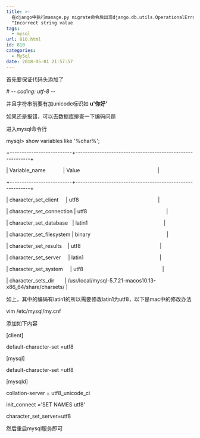 ```yaml
---
title: >-
  在django中执行manage.py migrate命令后出现django.db.utils.OperationalError: (1366,
  "Incorrect string value
tags:
  - mysql
url: 810.html
id: 810
categories:
  - MySql
date: 2018-05-01 21:57:57
---
```


首先要保证代码头添加了

# -*- coding: utf-8 -*-  

并且字符串前要有加unicode标识如 **u'你好'**  

如果还是报错，可以去数据库排查一下编码问题

进入mysql命令行

mysql> show variables like '%char%';    

+--------------------------+-----------------------------------------------------------+  

| Variable_name            | Value                                                     |  

+--------------------------+-----------------------------------------------------------+  

| character\_set\_client     | utf8                                                      |  

| character\_set\_connection | utf8                                                      |  

| character\_set\_database   | latin1                                                    |  

| character\_set\_filesystem | binary                                                    |  

| character\_set\_results    | utf8                                                      |  

| character\_set\_server     | latin1                                                    |  

| character\_set\_system     | utf8                                                      |  

| character\_sets\_dir       | /usr/local/mysql-5.7.21-macos10.13-x86_64/share/charsets/ |  

如上，其中的编码有latin1的所以需要修改latin1为utf8，以下是mac中的修改办法

vim /etc/mysql/my.cnf  

添加如下内容

\[client\]   

default-character-set =utf8  

\[mysql\]   

default-character-set =utf8  

\[mysqld\]  

collation-server = utf8\_unicode\_ci  

init_connect ='SET NAMES utf8'  

character\_set\_server=utf8  

然后重启mysql服务即可